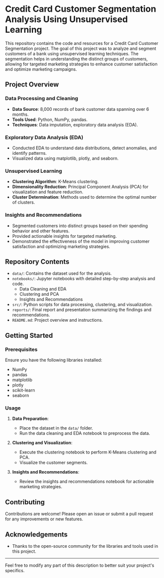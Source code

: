 # Credit Card Customer Segmentation Analysis Using Unsupervised Learning

This repository contains the code and resources for a Credit Card Customer Segmentation project. The goal of this project was to analyze and segment customers of a bank using unsupervised learning techniques. The segmentation helps in understanding the distinct groups of customers, allowing for targeted marketing strategies to enhance customer satisfaction and optimize marketing campaigns.

## Project Overview

### Data Processing and Cleaning
- **Data Source**: 8,000 records of bank customer data spanning over 6 months.
- **Tools Used**: Python, NumPy, pandas.
- **Techniques**: Data imputation, exploratory data analysis (EDA).

### Exploratory Data Analysis (EDA)
- Conducted EDA to understand data distributions, detect anomalies, and identify patterns.
- Visualized data using matplotlib, plotly, and seaborn.

### Unsupervised Learning
- **Clustering Algorithm**: K-Means clustering.
- **Dimensionality Reduction**: Principal Component Analysis (PCA) for visualization and feature reduction.
- **Cluster Determination**: Methods used to determine the optimal number of clusters.

### Insights and Recommendations
- Segmented customers into distinct groups based on their spending behavior and other features.
- Provided actionable insights for targeted marketing.
- Demonstrated the effectiveness of the model in improving customer satisfaction and optimizing marketing strategies.

## Repository Contents

- `data/`: Contains the dataset used for the analysis.
- `notebooks/`: Jupyter notebooks with detailed step-by-step analysis and code.
  - Data Cleaning and EDA
  - Clustering and PCA
  - Insights and Recommendations
- `src/`: Python scripts for data processing, clustering, and visualization.
- `reports/`: Final report and presentation summarizing the findings and recommendations.
- `README.md`: Project overview and instructions.

## Getting Started

### Prerequisites

Ensure you have the following libraries installed:
- NumPy
- pandas
- matplotlib
- plotly
- scikit-learn
- seaborn


### Usage

1. **Data Preparation**:
   - Place the dataset in the `data/` folder.
   - Run the data cleaning and EDA notebook to preprocess the data.

2. **Clustering and Visualization**:
   - Execute the clustering notebook to perform K-Means clustering and PCA.
   - Visualize the customer segments.

3. **Insights and Recommendations**:
   - Review the insights and recommendations notebook for actionable marketing strategies.

## Contributing

Contributions are welcome! Please open an issue or submit a pull request for any improvements or new features.


## Acknowledgements

- Thanks to the open-source community for the libraries and tools used in this project.

---

Feel free to modify any part of this description to better suit your project's specifics.
